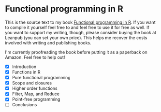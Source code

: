 # Functional programming in R

This is the source text to my book [Functional programming in R](https://leanpub.com/functional_programming_in_R). If you want to compile it yourself feel free to and feel free to use it for free as well. If you want to support my writing, though, please consider buying the book at Leanpub (you can set your own price). This helps me recover the costs involved with writing and publishing books.

I'm currently proofreading the book before putting it as a paperback on Amazon. Feel free to help out!

- [x] Introduction
- [x] Functions in R
- [x] Pure functional programming
- [x] Scope and closures
- [x] Higher order functions
- [x] Filter, Map, and Reduce
- [x] Point-free programming
- [ ] Conclusions
